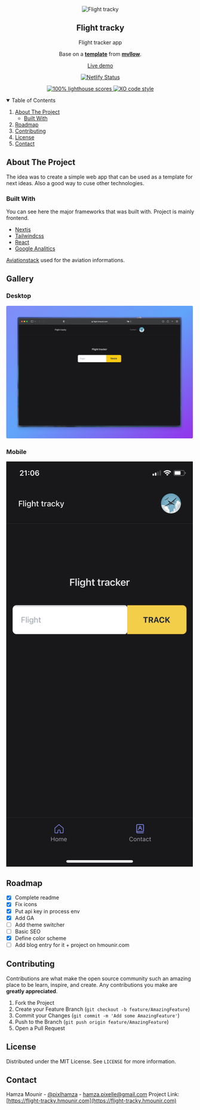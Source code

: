 <p align="center">
	<img alt="Flight tracky" src="https://img.icons8.com/external-justicon-flat-justicon/50/000000/external-flight-mode-notifications-justicon-flat-justicon.png" width="90">
	<h2 align="center">Flight tracky</h2>
	<p align="center">Flight tracker app</p>
	<p align="center">Base on a <a href="https://github.com/mvllow/next-pwa-template"><strong>template</strong></a>
 from <a href="https://github.com/mvllow"><strong>mvllow</strong></a>.</p>
</p>

<p align="center">
	<a href="https://flight-tracky.hmounir.com">Live demo</a>
</p>

<p align="center">
  <a href="https://app.netlify.com/sites/flight-tracky/deploys" target="_blank">
    <img src="https://api.netlify.com/api/v1/badges/1963b488-7b78-48c9-9e2d-6fb5e47ab3af/deploy-status" alt="Netlify Status" />
  </a>
</p>

<p align="center">
	<a href="https://web.dev/measure">
		<img alt="100% lighthouse scores" src="https://img.shields.io/badge/lighthouse-100%25-845EF7.svg?logo=lighthouse&logoColor=white&style=flat-square" />
	</a>
	<a href="https://github.com/xojs/xo">
		<img alt="XO code style" src="https://img.shields.io/badge/code_style-XO-5ed9c7.svg?style=flat-square" />
	</a>
</p>

<details open="open">
  <summary>Table of Contents</summary>
  <ol>
    <li>
      <a href="#about-the-project">About The Project</a>
      <ul>
        <li><a href="#built-with">Built With</a></li>
      </ul>
    </li>
    <li><a href="#roadmap">Roadmap</a></li>
    <li><a href="#contributing">Contributing</a></li>
    <li><a href="#license">License</a></li>
    <li><a href="#contact">Contact</a></li>
  </ol>
</details>

## About The Project

The idea was to create a simple web app that can be used as a template for next ideas. Also a good way to cuse other technologies.

### Built With

You can see here the major frameworks that was built with. Project is mainly frontend.

- [Nextjs](https://nextjs.org/)
- [Tailwindcss](https://tailwindcss.com/)
- [React](https://reactjs.org/)
- [Google Analitics](https://analytics.google.com/analytics/web/)

[Aviationstack](https://aviationstack.com) used for the aviation informations.

## Gallery

### Desktop

<img alt="" src="public/images/macos.png" width="500" />

### Mobile

<img alt="" src="public/images/ios.png" width="500" />

## Roadmap

- [x] Complete readme
- [x] Fix icons
- [x] Put api key in process env
- [x] Add GA
- [ ] Add theme switcher
- [ ] Basic SEO
- [x] Define color scheme
- [ ] Add blog entry for it + project on hmounir.com

## Contributing

Contributions are what make the open source community such an amazing place to be learn, inspire, and create. Any contributions you make are **greatly appreciated**.

1. Fork the Project
2. Create your Feature Branch (`git checkout -b feature/AmazingFeature`)
3. Commit your Changes (`git commit -m 'Add some AmazingFeature'`)
4. Push to the Branch (`git push origin feature/AmazingFeature`)
5. Open a Pull Request

## License

Distributed under the MIT License. See `LICENSE` for more information.

## Contact

Hamza Mounir - [@pixlhamza](https://twitter.com/pixlhamza) - hamza.pixelle@gmail.com
Project Link: [https://flight-tracky.hmounir.com](https://flight-tracky.hmounir.com)
